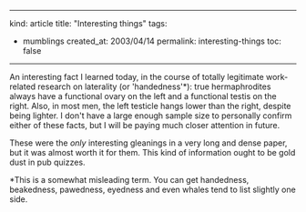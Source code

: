 -----
kind: article
title: "Interesting things"
tags:
- mumblings
created_at: 2003/04/14
permalink: interesting-things
toc: false
-----

<p>An interesting fact I learned today, in the course of totally legitimate work-related research on laterality (or 'handedness'*): true hermaphrodites always have a functional ovary on the left and a functional testis on the right. Also, in most men, the left testicle hangs lower than the right, despite being lighter. I don't have a large enough sample size to personally confirm either of these facts, but I will be paying much closer attention in future.</p>

<p>These were the <em>only</em> interesting gleanings in a very long and dense paper, but it was almost worth it for them. This kind of information ought to be gold dust in pub quizzes.</p>

<p>*This is a somewhat misleading term. You can get handedness, beakedness, pawedness, eyedness and even whales tend to list slightly one side.</p>


